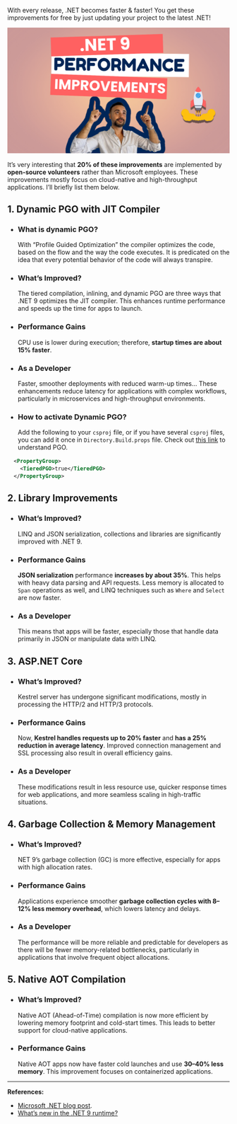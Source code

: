
With every release, .NET becomes faster & faster! You get these improvements for free by just updating your project to the latest .NET!

![Cover Image](cover.png)

It’s very interesting that **20% of these improvements** are implemented by **open-source volunteers** rather than Microsoft employees. These improvements mostly focus on cloud-native and high-throughput applications. I’ll briefly list them below.



## 1. Dynamic PGO with JIT Compiler

*   ### What is dynamic PGO?
    With “Profile Guided Optimization” the compiler optimizes the code, based on the flow and the way the code executes. It is predicated on the idea that every potential behavior of the code will always transpire.

*   ### What’s Improved?
    The tiered compilation, inlining, and dynamic PGO are three ways that .NET 9 optimizes the JIT compiler. This enhances runtime performance and speeds up the time for apps to launch.

*   ### Performance Gains
    CPU use is lower during execution; therefore, **startup times are about 15% faster**.

*   ### As a Developer
    Faster, smoother deployments with reduced warm-up times... These enhancements reduce latency for applications with complex workflows, particularly in microservices and high-throughput environments.

*   ### How to activate Dynamic PGO?
    Add the following to your `csproj` file, or if you have several `csproj` files, you can add it once in `Directory.Build.props` file. Check out [this link](https://learn.microsoft.com/en-us/dotnet/core/runtime-config/compilation#profile-guided-optimization) to understand PGO.

```xml
  <PropertyGroup>
    <TieredPGO>true</TieredPGO>
  </PropertyGroup>
```



## 2. Library Improvements

*   ### What’s Improved?
    
    LINQ and JSON serialization, collections and libraries are significantly improved with .NET 9.
    
*   ### Performance Gains
    
    **JSON serialization** performance **increases by about 35%**. This helps with heavy data parsing and API requests. Less memory is allocated to `Span` operations as well, and LINQ techniques such as `Where` and `Select` are now faster.
    
*   ### As a Developer
    
    This means that apps will be faster, especially those that handle data primarily in JSON or manipulate data with LINQ.



## 3. ASP.NET Core

*   ### What’s Improved?
    Kestrel server has undergone significant modifications, mostly in processing the HTTP/2 and HTTP/3 protocols.
    
*   ### Performance Gains
    Now, **Kestrel handles requests up to 20% faster** and **has a 25% reduction in average latency**. Improved connection management and SSL processing also result in overall efficiency gains.
    
*   ### As a Developer
    These modifications result in less resource use, quicker response times for web applications, and more seamless scaling in high-traffic situations.



## 4. Garbage Collection & Memory Management

*   ### What’s Improved?
    NET 9’s garbage collection (GC) is more effective, especially for apps with high allocation rates.
    
*   ### Performance Gains
    Applications experience smoother **garbage collection cycles with 8–12% less memory overhead**, which lowers latency and delays.
    
*   ### As a Developer
    The performance will be more reliable and predictable for developers as there will be fewer memory-related bottlenecks, particularly in applications that involve frequent object allocations.



## 5. Native AOT Compilation

*   ### What’s Improved?
    Native AOT (Ahead-of-Time) compilation is now more efficient by lowering memory footprint and cold-start times. This leads to better support for cloud-native applications.
    
*   ### Performance Gains
    Native AOT apps now have faster cold launches and use **30–40% less memory**. This improvement focuses on containerized applications.

---



**References:**

*   [Microsoft .NET blog post](https://devblogs.microsoft.com/dotnet/performance-improvements-in-net-9/).
*   [What’s new in the .NET 9 runtime?](https://learn.microsoft.com/en-us/dotnet/core/whats-new/dotnet-9/runtime#performance-improvements)

